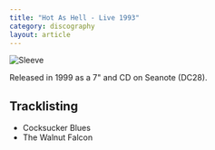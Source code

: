 ```yaml
---
title: "Hot As Hell - Live 1993"
category: discography
layout: article
---
```


![Sleeve](hot-as-hell-live-1993.png)

Released in 1999 as a 7" and CD on Seanote (DC28). 

## Tracklisting

- Cocksucker Blues
- The Walnut Falcon

